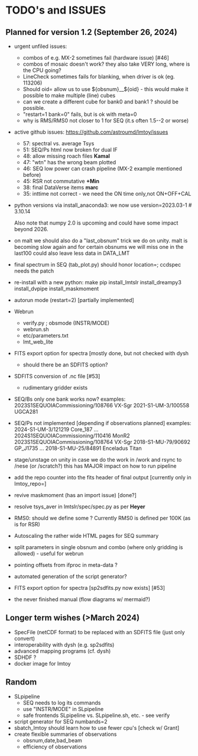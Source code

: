 # TODO's and ISSUES

## Planned for version 1.2 (September 26, 2024)

- urgent unfiled issues:
  - combos of e.g. MX-2 sometimes fail (hardware issue)  [#46]
  - combos of mosaic doesn't work?   they also take VERY long, where is the CPU going?
  - LineCheck sometimes fails for blanking, when driver is ok (eg. 113206)
  - Should oid= allow us to use ${obsnum}__${oid} - this would make it possible to make multiple (line) cubes
  - can we create a different cube for bank0 and bank1 ?  should be possible.
  - "restart=1 bank=0" fails, but is ok with meta=0
  - why is RMS/RMS0 not closer to 1 for SEQ (it.s often 1.5--2 or worse)

- active github issues:  https://github.com/astroumd/lmtoy/issues
  - 57: spectral vs. average Tsys
  - 51: SEQ/Ps html now broken for dual IF
  - 48: allow missing roach files  **Kamal**
  - 47: "wtn" has the wrong beam plotted
  - 46: SEQ low power can crash pipeline (MX-2 example mentioned before)
  - 45: RSR not commutative **+Min**
  - 38: final DataVerse items **marc**
  - 35: inttime not correct - we need the ON time only,not ON+OFF+CAL

- python versions via install_anaconda3:
  we now use version=2023.03-1 # 3.10.14 

  Also note that numpy 2.0 is upcoming and could have some impact beyond 2026.

- on malt we should also do a "last_obsnum" trick we do on unity. malt is becoming slow
  again and for certain obsnums we will miss one in the last100
  could also leave less data in DATA_LMT

- final spectrum in SEQ (tab_plot.py) should honor location=; ccdspec needs the patch

- re-install with a new python:
  make pip install_lmtslr install_dreampy3 install_dvpipe install_maskmoment
  
- autorun mode (restart=2) [partially implemented]

- Webrun
  - verify.py ; obsmode (INSTR/MODE)
  - webrun.sh
  - etc/parameters.txt
  - lmt_web_lite

- FITS export option for spectra [mostly done, but not checked with dysh
  - should there be an SDFITS option?

- SDFITS conversion of .nc file [#53]
  - rudimentary gridder exists

- SEQ/Bs only one bank works now?
  examples:  2023S1SEQUOIACommissioning/108766  VX-Sgr
             2021-S1-UM-3/100558                UGCA281

- SEQ/Ps not implemented [depending if observations planned]
  examples:  2024-S1-UM-3/121219                Core_187 ...
             2024S1SEQUOIACommissioning/110416  MonR2
             2023S1SEQUOIACommissioning/108764  VX-Sgr
	     2018-S1-MU-79/90692                GP_J1735 ...
             2018-S1-MU-25/84891                Enceladus  Titan   

- stage/unstage on unity in case we do the work in /work and rsync to /nese (or /scratch?)
  this has MAJOR impact on how to run pipeline

- add the repo counter into the fits header of final output [currently only in lmtoy_repo=]
- revive maskmoment (has an import issue) [done?]
- resolve tsys_aver in lmtslr/spec/spec.py as per **Heyer**
- RMS0:   should we define some <Tsys>?  Currently RMS0 is defined per 100K (as is for RSR)
- Autoscaling the rather wide HTML pages for SEQ summary
- split parameters in single obsnum and combo (where only gridding is allowed) - useful for webrun
- pointing offsets from ifproc in meta-data ?
- automated generation of the script generator?
- FITS export option for spectra [sp2sdfits.py now exists]  [#53]
- the never finished manual (flow diagrams w/ mermaid?)

## Longer term wishes (>March 2024)

- SpecFile (netCDF format) to be replaced with an SDFITS file (just only convert)
- interoperability with dysh  (e.g. sp2sdfits)
- advanced mapping programs (cf. dysh)
- SDHDF ?
- docker image for lmtoy

## Random

- SLpipeline
  - SEQ needs to log its commands
  - use "INSTR/MODE" in SLpipeline
  - safe frontends SLpipeline vs. SLpipeline.sh,  etc. - see verify
- script generator for SEQ numbands=2
- sbatch_lmtoy should learn how to use fewer cpu's [check w/ Grant]
- create flexible summaries of observations
  - obsnum,date,bad_beam
  - efficiency of observations


